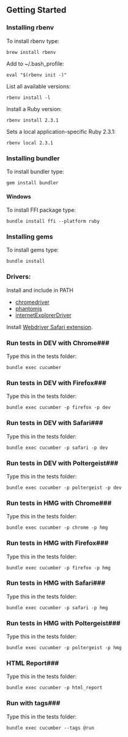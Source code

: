 ## Getting Started ##

### Installing rbenv ###
To install rbenv type:
```shell
brew install rbenv
```

Add to ~/.bash_profile:
```shell
eval "$(rbenv init -)"
```

List all available versions:
```shell
rbenv install -l
```

Install a Ruby version:
```shell
rbenv install 2.3.1
```

Sets a local application-specific Ruby 2.3.1:
```shell
rbenv local 2.3.1
```

### Installing bundler ###
To install bundler type:
```shell
gem install bundler
```

#### Windows ####
To install FFI package type:
```shell
bundle install ffi --platform ruby
```

### Installing gems ###
To install gems type:
```shell
bundle install
```

### Drivers: ###
Install and include in PATH
- [chromedriver](https://sites.google.com/a/chromium.org/chromedriver/)
- [phantomjs](http://phantomjs.org/)
- [internetExplorerDriver](http://www.seleniumhq.org/download/)

Install [Webdriver Safari extension](http://selenium-release.storage.googleapis.com/2.48/SafariDriver.safariextz).


### Run tests in DEV with Chrome###
Type this in the tests folder:
```shell
bundle exec cucumber
```

### Run tests in DEV with Firefox###
Type this in the tests folder:
```shell
bundle exec cucumber -p firefox -p dev
```

### Run tests in DEV with Safari###
Type this in the tests folder:
```shell
bundle exec cucumber -p safari -p dev
```

### Run tests in DEV with Poltergeist###
Type this in the tests folder:
```shell
bundle exec cucumber -p poltergeist -p dev
```

### Run tests in HMG with Chrome###
Type this in the tests folder:
```shell
bundle exec cucumber -p chrome -p hmg
```

### Run tests in HMG with Firefox###
Type this in the tests folder:
```shell
bundle exec cucumber -p firefox -p hmg
```

### Run tests in HMG with Safari###
Type this in the tests folder:
```shell
bundle exec cucumber -p safari -p hmg
```

### Run tests in HMG with Poltergeist###
Type this in the tests folder:
```shell
bundle exec cucumber -p poltergeist -p hmg
```

### HTML Report###
Type this in the tests folder:
```shell
bundle exec cucumber -p html_report
```

### Run with tags###
Type this in the tests folder:
```shell
bundle exec cucumber --tags @run
```
